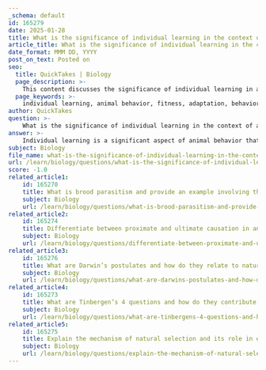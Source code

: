 ```yaml
---
_schema: default
id: 165279
date: 2025-01-28
title: What is the significance of individual learning in the context of animal behavior and fitness?
article_title: What is the significance of individual learning in the context of animal behavior and fitness?
date_format: MMM DD, YYYY
post_on_text: Posted on
seo:
  title: QuickTakes | Biology
  page_description: >-
    This content discusses the significance of individual learning in animal behavior and its role in enhancing fitness, adaptation, and survival in changing environments.
  page_keywords: >-
    individual learning, animal behavior, fitness, adaptation, behavioral flexibility, foraging efficiency, social learning, cultural transmission, natural selection, long-term survival
author: QuickTakes
question: >-
    What is the significance of individual learning in the context of animal behavior and fitness?
answer: >-
    Individual learning is a significant aspect of animal behavior that plays a crucial role in enhancing fitness, which refers to an organism's ability to survive and reproduce in its environment. Here are several key points that highlight the importance of individual learning in this context:\n\n1. **Adaptation to Environment**: Individual learning allows animals to modify their behaviors based on past experiences. This adaptability is essential for survival, as it enables animals to respond effectively to changing environmental conditions, such as the availability of food, the presence of predators, or alterations in habitat.\n\n2. **Behavioral Flexibility**: Learning provides animals with the flexibility to adjust their behaviors in response to new challenges or opportunities. For instance, an animal that learns to avoid a specific predator after a negative encounter is more likely to survive and reproduce than one that does not learn from such experiences.\n\n3. **Enhancing Foraging Efficiency**: Through individual learning, animals can improve their foraging strategies. For example, they may learn the locations of food sources or the best techniques for obtaining food, which can lead to increased energy intake and, consequently, better reproductive success.\n\n4. **Social Learning and Cultural Transmission**: While individual learning occurs within the lifetime of an animal, it can also facilitate cultural transmission, where learned behaviors are shared among individuals. This can lead to the rapid spread of advantageous behaviors within a population, enhancing overall fitness. For example, the Great tit (Parus major) has been observed to learn and spread new foraging techniques, such as piercing milk caps, which can improve food access for the entire group.\n\n5. **Natural Selection and Learning**: The interplay between learning and natural selection is significant. Behaviors that enhance survival and reproduction can be favored by natural selection, leading to the evolution of learning capabilities. Animals that can learn effectively are often better equipped to navigate their environments, find mates, and raise offspring, thereby increasing their fitness.\n\n6. **Long-term Survival**: Learning can lead to relatively permanent changes in behavior, which can be beneficial over an animal's lifetime. This long-term adaptability can be crucial in fluctuating environments where static behaviors may not suffice for survival.\n\nIn summary, individual learning is integral to animal behavior as it enhances adaptability, foraging efficiency, and social interactions, all of which contribute to an individual's fitness. The ability to learn from experiences allows animals to thrive in dynamic environments, ultimately influencing their evolutionary success.
subject: Biology
file_name: what-is-the-significance-of-individual-learning-in-the-context-of-animal-behavior-and-fitness.md
url: /learn/biology/questions/what-is-the-significance-of-individual-learning-in-the-context-of-animal-behavior-and-fitness
score: -1.0
related_article1:
    id: 165270
    title: What is brood parasitism and provide an example involving the Red-backed Fairywren and Brush Cuckoo?
    subject: Biology
    url: /learn/biology/questions/what-is-brood-parasitism-and-provide-an-example-involving-the-redbacked-fairywren-and-brush-cuckoo
related_article2:
    id: 165274
    title: Differentiate between proximate and ultimate causation in animal behavior.
    subject: Biology
    url: /learn/biology/questions/differentiate-between-proximate-and-ultimate-causation-in-animal-behavior
related_article3:
    id: 165276
    title: What are Darwin’s postulates and how do they relate to natural selection?
    subject: Biology
    url: /learn/biology/questions/what-are-darwins-postulates-and-how-do-they-relate-to-natural-selection
related_article4:
    id: 165273
    title: What are Tinbergen’s 4 questions and how do they contribute to understanding animal behavior?
    subject: Biology
    url: /learn/biology/questions/what-are-tinbergens-4-questions-and-how-do-they-contribute-to-understanding-animal-behavior
related_article5:
    id: 165275
    title: Explain the mechanism of natural selection and its role in evolutionary change.
    subject: Biology
    url: /learn/biology/questions/explain-the-mechanism-of-natural-selection-and-its-role-in-evolutionary-change
---
```


&nbsp;